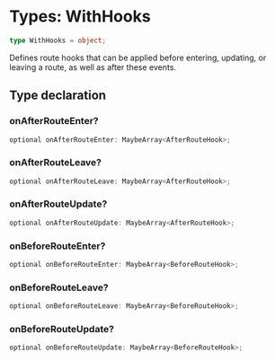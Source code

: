 # Types: WithHooks

```ts
type WithHooks = object;
```

Defines route hooks that can be applied before entering, updating, or leaving a route, as well as after these events.

## Type declaration

### onAfterRouteEnter?

```ts
optional onAfterRouteEnter: MaybeArray<AfterRouteHook>;
```

### onAfterRouteLeave?

```ts
optional onAfterRouteLeave: MaybeArray<AfterRouteHook>;
```

### onAfterRouteUpdate?

```ts
optional onAfterRouteUpdate: MaybeArray<AfterRouteHook>;
```

### onBeforeRouteEnter?

```ts
optional onBeforeRouteEnter: MaybeArray<BeforeRouteHook>;
```

### onBeforeRouteLeave?

```ts
optional onBeforeRouteLeave: MaybeArray<BeforeRouteHook>;
```

### onBeforeRouteUpdate?

```ts
optional onBeforeRouteUpdate: MaybeArray<BeforeRouteHook>;
```
